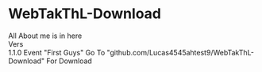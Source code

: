 # WebTakThL-Download
All About me is in here                                                                                                                    
Vers                                                                                                                                              
1.1.0 Event "First Guys" Go To "github.com/Lucas4545ahtest9/WebTakThL-Download" For Download
